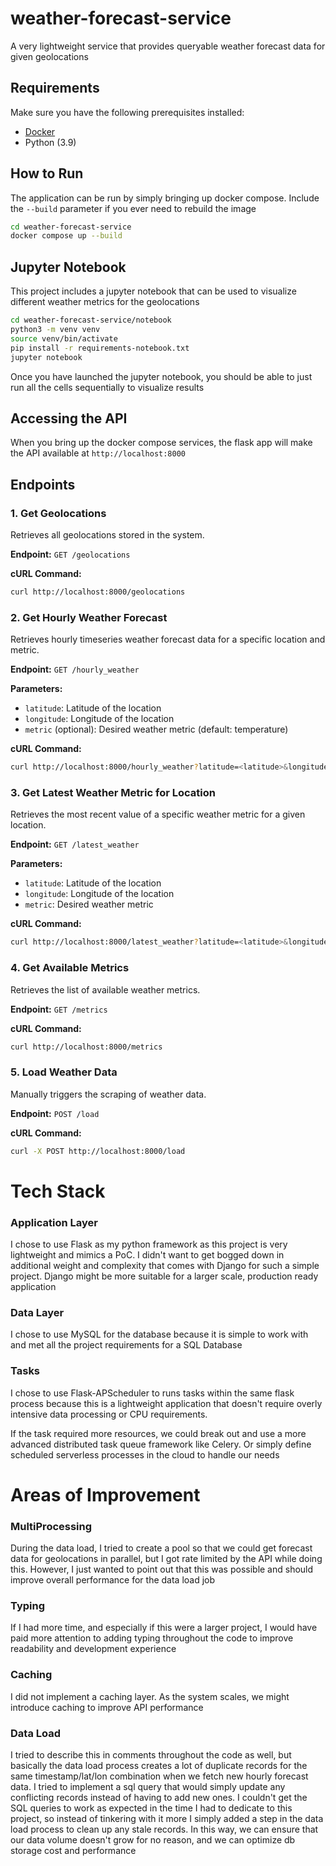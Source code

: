 # weather-forecast-service
A very lightweight service that provides queryable weather forecast data for given geolocations

## Requirements

Make sure you have the following prerequisites installed:

- [Docker](https://docs.docker.com/get-docker/)
- Python (3.9)

## How to Run
The application can be run by simply bringing up docker compose. Include the `--build` parameter if you ever need to rebuild the image
```sh
cd weather-forecast-service
docker compose up --build
```

## Jupyter Notebook
This project includes a jupyter notebook that can be used to visualize different weather metrics for the geolocations
```bash
cd weather-forecast-service/notebook
python3 -m venv venv
source venv/bin/activate
pip install -r requirements-notebook.txt
jupyter notebook
```
Once you have launched the jupyter notebook, you should be able to just run all the cells sequentially to visualize results

## Accessing the API
When you bring up the docker compose services, the flask app will make the API available at `http://localhost:8000`
## Endpoints

### 1. Get Geolocations

Retrieves all geolocations stored in the system.

**Endpoint:** `GET /geolocations`

**cURL Command:**
```bash
curl http://localhost:8000/geolocations
```

### 2. Get Hourly Weather Forecast

Retrieves hourly timeseries weather forecast data for a specific location and metric.

**Endpoint:** `GET /hourly_weather`

**Parameters:**
- `latitude`: Latitude of the location
- `longitude`: Longitude of the location
- `metric` (optional): Desired weather metric (default: temperature)

**cURL Command:**
```bash
curl http://localhost:8000/hourly_weather?latitude=<latitude>&longitude=<longitude>&metric=<metric>
```

### 3. Get Latest Weather Metric for Location

Retrieves the most recent value of a specific weather metric for a given location.

**Endpoint:** `GET /latest_weather`

**Parameters:**
- `latitude`: Latitude of the location
- `longitude`: Longitude of the location
- `metric`: Desired weather metric

**cURL Command:**
```bash
curl http://localhost:8000/latest_weather?latitude=<latitude>&longitude=<longitude>&metric=<metric>
```

### 4. Get Available Metrics

Retrieves the list of available weather metrics.

**Endpoint:** `GET /metrics`

**cURL Command:**
```bash
curl http://localhost:8000/metrics
```

### 5. Load Weather Data

Manually triggers the scraping of weather data.

**Endpoint:** `POST /load`

**cURL Command:**
```bash
curl -X POST http://localhost:8000/load
```

# Tech Stack
### Application Layer
I chose to use Flask as my python framework as this project is very lightweight and mimics a PoC. I didn't want to get bogged down in additional weight and complexity that comes with Django for such a simple project. 
Django might be more suitable for a larger scale, production ready application

### Data Layer
I chose to use MySQL for the database because it is simple to work with and met all the project requirements for a SQL Database

### Tasks
I chose to use Flask-APScheduler to runs tasks within the same flask process because this is a lightweight application that doesn't require overly intensive data processing or CPU requirements.

If the task required more resources, we could break out and use a more advanced distributed task queue framework like Celery. Or simply define scheduled serverless processes in the cloud to handle our needs

# Areas of Improvement
### MultiProcessing
During the data load, I tried to create a pool so that we could get forecast data for geolocations in parallel, but I got rate limited by the API while doing this. However, I just wanted to point out that this was possible and should improve overall performance for the data load job

### Typing
If I had more time, and especially if this were a larger project, I would have paid more attention to adding typing throughout the code to improve readability and development experience

### Caching
I did not implement a caching layer. As the system scales, we might introduce caching to improve API performance

### Data Load
I tried to describe this in comments throughout the code as well, but basically the data load process creates a lot of duplicate records for the same timestamp/lat/lon combination when we fetch new
hourly forecast data. I tried to implement a sql query that would simply update any conflicting records instead of having to add new ones.
I couldn't get the SQL queries to work as expected in the time I had to dedicate to this project, so instead of tinkering with it more I simply
added a step in the data load process to clean up any stale records. In this way, we can ensure that our data volume doesn't grow for no reason,
and we can optimize db storage cost and performance

